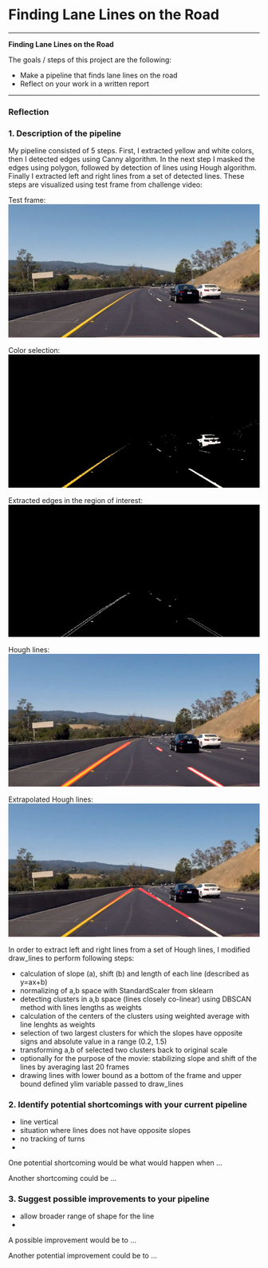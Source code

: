 # **Finding Lane Lines on the Road** 

---

**Finding Lane Lines on the Road**

The goals / steps of this project are the following:
* Make a pipeline that finds lane lines on the road
* Reflect on your work in a written report


[//]: # (Image References)

[image1]: ./examples/grayscale.jpg "Grayscale"
[test_frame]: ./writeup_images/test_frame.PNG "Test frame"
[colors]: ./writeup_images/colors.PNG "Colors selection"
[edges]: ./writeup_images/edges.PNG "Edges"
[hough]: ./writeup_images/hough.PNG "Hough lines"
[extrapolated]: ./writeup_images/extrapolated.PNG "Extrapolated lines"

---

### Reflection

### 1. Description of the pipeline

My pipeline consisted of 5 steps. First, I extracted yellow and white colors, then I detected edges using Canny algorithm. In the next step I masked the edges using polygon, followed by detection of lines using Hough algorithm. Finally I extracted left and right lines from a set of detected lines. These steps are visualized using test frame from challenge video:

Test frame:
![alt text][test_frame]

Color selection:
![alt text][colors]

Extracted edges in the region of interest:
![alt text][edges]

Hough lines:
![alt text][hough]

Extrapolated Hough lines:
![alt text][extrapolated]

In order to extract left and right lines from a set of Hough lines, I modified draw_lines to perform following steps:
- calculation of slope (a), shift (b) and length of each line (described as y=ax+b)
- normalizing of a,b space with StandardScaler from sklearn
- detecting clusters in a,b space (lines closely co-linear) using DBSCAN method with lines lengths as weights
- calculation of the centers of the clusters using weighted average with line lenghts as weights
- selection of two largest clusters for which the slopes have opposite signs and absolute value in a range (0.2, 1.5)
- transforming a,b of selected two clusters back to original scale
- optionally for the purpose of the movie: stabilizing slope and shift of the lines by averaging last 20 frames
- drawing lines with lower bound as a bottom of the frame and upper bound defined ylim variable passed to draw_lines




### 2. Identify potential shortcomings with your current pipeline

- line vertical
- situation where lines does not have opposite slopes
- no tracking of turns
- 

One potential shortcoming would be what would happen when ... 

Another shortcoming could be ...


### 3. Suggest possible improvements to your pipeline

- allow broader range of shape for the line
- 

A possible improvement would be to ...

Another potential improvement could be to ...
